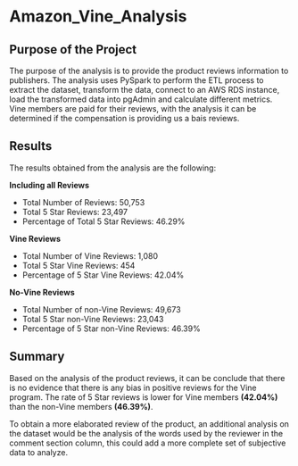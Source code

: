 # Amazon_Vine_Analysis

## Purpose of the Project

The purpose of the analysis is to provide the product reviews information to publishers. The analysis uses PySpark to perform the ETL process to extract the dataset, transform the data, connect to an AWS RDS instance, load the transformed data into pgAdmin and calculate different metrics. Vine members are paid for their reviews, with the analysis it can be determined if the compensation is providing us a bais reviews.

## Results

The results obtained from the analysis are the following:

**Including all Reviews**

- Total Number of Reviews: 50,753
- Total 5 Star Reviews: 23,497
- Percentage of Total 5 Star Reviews: 46.29%

**Vine Reviews**
- Total Number of Vine Reviews: 1,080
- Total 5 Star Vine Reviews: 454
- Percentage of 5 Star Vine Reviews: 42.04%

**No-Vine Reviews**
- Total Number of non-Vine Reviews: 49,673
- Total 5 Star non-Vine Reviews: 23,043
- Percentage of 5 Star non-Vine Reviews: 46.39%


## Summary

Based on the analysis of the product reviews, it can be conclude that there is no evidence that there is any bias in positive reviews for the Vine program. The rate of 5 Star reviews is lower for Vine members **(42.04%)** than the non-Vine members **(46.39%)**.

To obtain a more elaborated review of the product, an additional analysis on the dataset would be the analysis of the words used by the reviewer in the comment section column, this could add a more complete set of subjective data to analyze.
